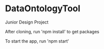 # DataOntologyTool
Junior Design Project

After cloning, run 'npm install' to get packages

To start the app, run 'npm start'
